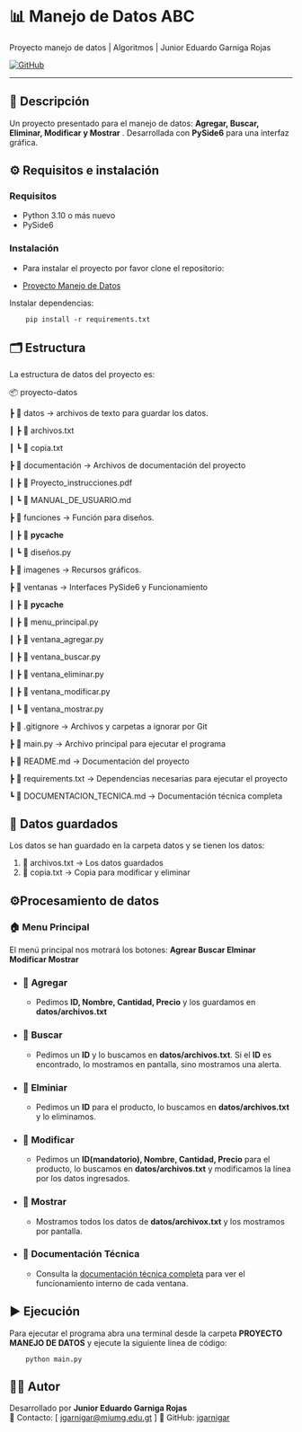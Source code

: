 # 📊 Manejo de Datos ABC
Proyecto manejo de datos | Algoritmos | Junior Eduardo Garniga Rojas

[![GitHub](https://img.shields.io/badge/GitHub-Repository-blue?logo=github)](https://github.com/jgarnigar/Manejo_de_datos)


---

## 🧩 Descripción
Un proyecto presentado para el manejo de datos: **Agregar, Buscar, Eliminar, Modificar y Mostrar** . Desarrollada con **PySide6** para una interfaz gráfica.

## ⚙️ Requisitos e instalación

### Requisitos

- Python 3.10 o más nuevo
- PySide6

### Instalación

- Para instalar el proyecto por favor clone el repositorio:

- [Proyecto Manejo de Datos](https://github.com/jgarnigar/Manejo_de_datos)

Instalar dependencias:

        pip install -r requirements.txt



## 🗂️ Estructura

La estructura de datos del proyecto es:

📦 proyecto-datos

┣ 📂 datos → archivos de texto para guardar los datos.

┃ ┣ 📄 archivos.txt

┃ ┗ 📄 copia.txt


┣ 📂 documentación → Archivos de documentación del proyecto

┃ ┣ 📄 Proyecto_instrucciones.pdf

┃ ┗ 📄 MANUAL_DE_USUARIO.md

┣ 📂 funciones → Función para diseños.

┃ ┣ 📂 __pycache__

┃ ┗ 📄 diseños.py

┣ 📂 imagenes → Recursos gráficos.

┣ 📂 ventanas → Interfaces PySide6 y Funcionamiento

┃ ┣ 📂 __pycache__

┃ ┣ 📄 menu_principal.py

┃ ┣ 📄 ventana_agregar.py

┃ ┣ 📄 ventana_buscar.py

┃ ┣ 📄 ventana_eliminar.py

┃ ┣ 📄 ventana_modificar.py

┃ ┗ 📄 ventana_mostrar.py

┣ 📄 .gitignore → Archivos y carpetas a ignorar por Git

┣ 📄 main.py → Archivo principal para ejecutar el programa

┣ 📄 README.md → Documentación del proyecto

┣ 📄 requirements.txt → Dependencias necesarias para ejecutar el 
proyecto

┗ 📄 DOCUMENTACION_TECNICA.md → Documentación técnica completa



## 💾 Datos guardados

Los datos se han guardado en la carpeta datos y se tienen los datos:
1. 📄 archivos.txt       → Los datos guardados
2. 📄 copia.txt          → Copia para modificar y eliminar


## ⚙️Procesamiento de datos

### 🏠 Menu Principal

El menú principal nos motrará los botones: **Agrear Buscar Elminar Modificar Mostrar**

- ### 🔹 Agregar

    - Pedimos **ID, Nombre, Cantidad, Precio** y los guardamos en **datos/archivos.txt**

- ### 🔹 Buscar

    - Pedimos un **ID** y lo buscamos en **datos/archivos.txt**. Si el **ID** es encontrado, lo mostramos en pantalla, sino mostramos una alerta.

- ### 🔹 Elminiar

    - Pedimos un **ID** para el producto, lo buscamos en **datos/archivos.txt** y lo eliminamos.

- ### 🔹 Modificar

    - Pedimos un **ID(mandatorio), Nombre, Cantidad, Precio** para el producto, lo buscamos en **datos/archivos.txt** y modificamos la línea por los datos ingresados.

- ### 🔹 Mostrar

    - Mostramos todos los datos de **datos/archivox.txt** y los mostramos por pantalla.

- ### 📄 Documentación Técnica
    - Consulta la [documentación técnica completa](DOCUMENTACION_TECNICA.md) para ver el funcionamiento interno de cada ventana.


## ▶️ Ejecución

Para ejecutar el programa abra una terminal desde la carpeta **PROYECTO MANEJO DE DATOS** y ejecute la siguiente línea de código:

        python main.py


## 👨‍💻 Autor

Desarrollado por **Junior Eduardo Garniga Rojas**  
📧 Contacto: [ jgarnigar@miumg.edu.gt ] 
🔗 GitHub: [jgarnigar](https://github.com/jgarnigar)


